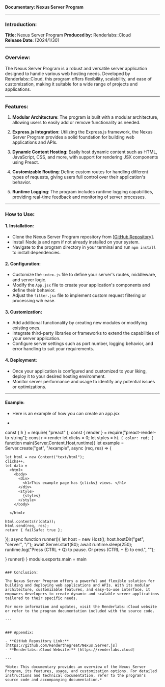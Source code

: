 **Documentary: Nexus Server Program**

---

### Introduction:

**Title:** Nexus Server Program
**Produced by:** Renderlabs::Cloud  
**Release Date:** [2024/1/30]

---

### Overview:

The Nexus Server Program is a robust and versatile server application designed to handle various web hosting needs. Developed by Renderlabs::Cloud, this program offers flexibility, scalability, and ease of customization, making it suitable for a wide range of projects and applications.

---

### Features:

1. **Modular Architecture**: The program is built with a modular architecture, allowing users to easily add or remove functionality as needed.

2. **Express.js Integration**: Utilizing the Express.js framework, the Nexus Server Program provides a solid foundation for building web applications and APIs.

3. **Dynamic Content Hosting**: Easily host dynamic content such as HTML, JavaScript, CSS, and more, with support for rendering JSX components using Preact.

4. **Customizable Routing**: Define custom routes for handling different types of requests, giving users full control over their application's behavior.

5. **Runtime Logging**: The program includes runtime logging capabilities, providing real-time feedback and monitoring of server processes.

---

### How to Use:

#### 1. Installation:

- Clone the Nexus Server Program repository from [[GitHub Repository](https://github.com/Renderthegreat/Nexus.Server.js)].
- Install Node.js and npm if not already installed on your system.
- Navigate to the program directory in your terminal and run `npm install` to install dependencies.

#### 2. Configuration:

- Customize the `index.js` file to define your server's routes, middleware, and server logic.
- Modify the `App.jsx` file to create your application's components and define their behavior.
- Adjust the `filter.jsx` file to implement custom request filtering or processing wih ease.

#### 3. Customization:

- Add additional functionality by creating new modules or modifying existing ones.
- Integrate third-party libraries or frameworks to extend the capabilities of your server application.
- Configure server settings such as port number, logging behavior, and error handling to suit your requirements.

#### 4. Deployment:

- Once your application is configured and customized to your liking, deploy it to your desired hosting environment.
- Monitor server performance and usage to identify any potential issues or optimizations.

---

#### Example:
- Here is an example of how you can create an app.jsx
- ```
const { h } = require( "preact" );
const { render } = require("preact-render-to-string");
const r = render
let clicks = 0;
let styles = `h1 {
  color: red;
}`
function main(Server,Content,Host,runtime){
    let example = Server.create("get", "/example", async (req, res) => {
    

    let html = new Content("text/html");
    clicks++;
    let data = 
      <html>
        <body>
          <div>
            <h1>This example page has {clicks} views. </h1>
          </div>
          <style>
            {styles}
          </style>
        </body>
        
      </html>
    
    html.contents(r(data));
    html.send(req, res);
    return { failSafe: true };
  });
  async function runner(){
    let host = new Host();
    host.hostDir("get", "server", "/");
    await Server.start(80);
    await runtime.sleep(250);
    runtime.log("Press (CTRL + Q) to pause. Or press (CTRL + E) to end.", "");

  }
  runner()
}
module.exports.main = main
  ```

### Conclusion:

The Nexus Server Program offers a powerful and flexible solution for building and deploying web applications and APIs. With its modular architecture, customizable features, and easy-to-use interface, it empowers developers to create dynamic and scalable server applications tailored to their specific needs.

For more information and updates, visit the Renderlabs::Cloud website or refer to the program documentation included with the source code.

---


### Appendix:

- **GitHub Repository Link:** [https://github.com/Renderthegreat/Nexus.Server.js]
- **Renderlabs::Cloud Website:** [https://renderlabs.cloud]

---

*Note: This documentary provides an overview of the Nexus Server Program, its features, usage, and customization options. For detailed instructions and technical documentation, refer to the program's source code and accompanying documentation.*